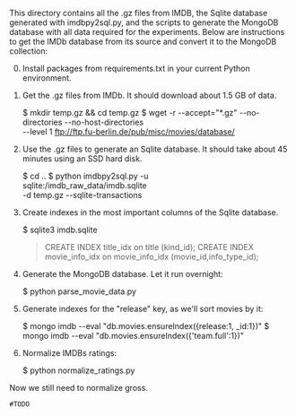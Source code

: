This directory contains all the .gz files from IMDB, the Sqlite database
generated with imdbpy2sql.py, and the scripts to generate the MongoDB database
with all data required for the experiments. Below are instructions to get the
IMDb database from its source and convert it to the MongoDB collection:


0. Install packages from requirements.txt in your current Python environment.

1. Get the .gz files from IMDb. It should download about 1.5 GB of data.

    $ mkdir temp.gz && cd temp.gz
    $ wget -r --accept="*.gz" --no-directories --no-host-directories \
      --level 1 ftp://ftp.fu-berlin.de/pub/misc/movies/database/

2. Use the .gz files to generate an Sqlite database. It should take about 45
   minutes using an SSD hard disk.

    $ cd ..
    $ python imdbpy2sql.py -u \
      sqlite:<path to root project>/imdb_raw_data/imdb.sqlite \
      -d temp.gz --sqlite-transactions

3. Create indexes in the most important columns of the Sqlite database.

    $ sqlite3 imdb.sqlite
    > CREATE INDEX title_idx on title (kind_id);
    > CREATE INDEX movie_info_idx on movie_info_idx (movie_id,info_type_id);

4. Generate the MongoDB database. Let it run overnight:

    $ python parse_movie_data.py

5. Generate indexes for the "release" key, as we'll sort movies by it:

    $ mongo imdb --eval "db.movies.ensureIndex({release:1, _id:1})"
    $ mongo imdb --eval "db.movies.ensureIndex({'team.full':1})"

6. Normalize IMDBs ratings:

    $ python normalize_ratings.py

Now we still need to normalize gross.

    #TODO

<!-- vim: set fdm=marker textwidth=79 colorcolumn=80: -->
